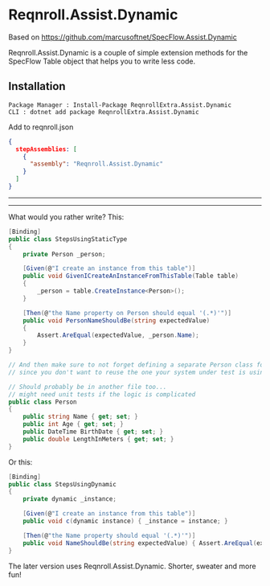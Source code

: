 # Reqnroll.Assist.Dynamic
Based on https://github.com/marcusoftnet/SpecFlow.Assist.Dynamic

Reqnroll.Assist.Dynamic is a couple of simple extension methods for the SpecFlow Table object that helps you to write less code. 
## Installation
```
Package Manager : Install-Package ReqnrollExtra.Assist.Dynamic
CLI : dotnet add package ReqnrollExtra.Assist.Dynamic 
```

Add to reqnroll.json
```json
{
  stepAssemblies: [
    {
      "assembly": "Reqnroll.Assist.Dynamic"
    }
  ]
}
```
---
---
What would you rather write? 
This:
```c#
[Binding]
public class StepsUsingStaticType
{
    private Person _person;

    [Given(@"I create an instance from this table")]
    public void GivenICreateAnInstanceFromThisTable(Table table)
    {
        _person = table.CreateInstance<Person>();
    }

    [Then(@"the Name property on Person should equal '(.*)'")]
    public void PersonNameShouldBe(string expectedValue)
    {
        Assert.AreEqual(expectedValue, _person.Name);
    }
}

// And then make sure to not forget defining a separate Person class for testing, 
// since you don't want to reuse the one your system under test is using - that's bad practice

// Should probably be in another file too...
// might need unit tests if the logic is complicated
public class Person
{
    public string Name { get; set; }
    public int Age { get; set; }
    public DateTime BirthDate { get; set; }
    public double LengthInMeters { get; set; }
}
```
    
Or this:  
```c#
[Binding]
public class StepsUsingDynamic
{
    private dynamic _instance;

    [Given(@"I create an instance from this table")]
    public void c(dynamic instance) { _instance = instance; }

    [Then(@"the Name property should equal '(.*)'")]
    public void NameShouldBe(string expectedValue) { Assert.AreEqual(expectedValue, _instance.Name);  }
}
```
The later version uses Reqnroll.Assist.Dynamic. Shorter, sweater and more fun!